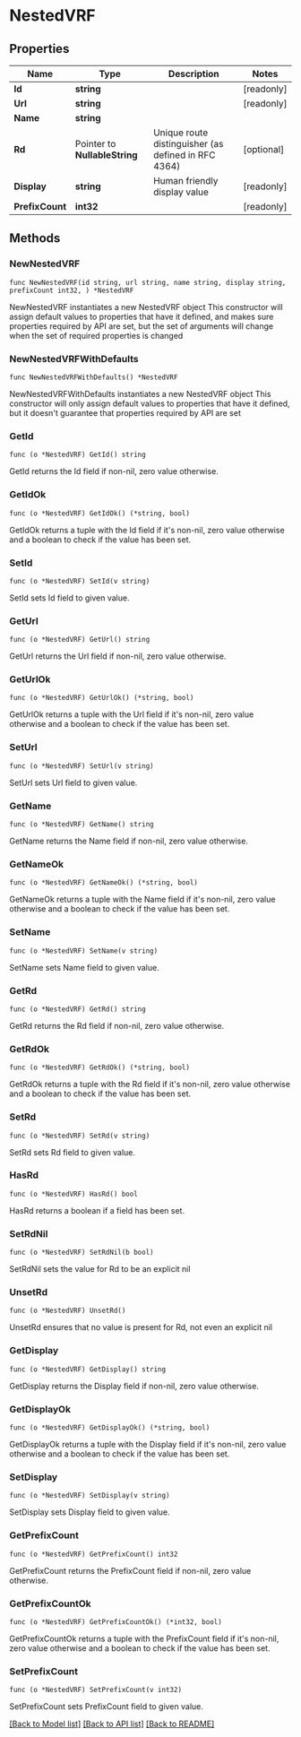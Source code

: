 # NestedVRF

## Properties

Name | Type | Description | Notes
------------ | ------------- | ------------- | -------------
**Id** | **string** |  | [readonly] 
**Url** | **string** |  | [readonly] 
**Name** | **string** |  | 
**Rd** | Pointer to **NullableString** | Unique route distinguisher (as defined in RFC 4364) | [optional] 
**Display** | **string** | Human friendly display value | [readonly] 
**PrefixCount** | **int32** |  | [readonly] 

## Methods

### NewNestedVRF

`func NewNestedVRF(id string, url string, name string, display string, prefixCount int32, ) *NestedVRF`

NewNestedVRF instantiates a new NestedVRF object
This constructor will assign default values to properties that have it defined,
and makes sure properties required by API are set, but the set of arguments
will change when the set of required properties is changed

### NewNestedVRFWithDefaults

`func NewNestedVRFWithDefaults() *NestedVRF`

NewNestedVRFWithDefaults instantiates a new NestedVRF object
This constructor will only assign default values to properties that have it defined,
but it doesn't guarantee that properties required by API are set

### GetId

`func (o *NestedVRF) GetId() string`

GetId returns the Id field if non-nil, zero value otherwise.

### GetIdOk

`func (o *NestedVRF) GetIdOk() (*string, bool)`

GetIdOk returns a tuple with the Id field if it's non-nil, zero value otherwise
and a boolean to check if the value has been set.

### SetId

`func (o *NestedVRF) SetId(v string)`

SetId sets Id field to given value.


### GetUrl

`func (o *NestedVRF) GetUrl() string`

GetUrl returns the Url field if non-nil, zero value otherwise.

### GetUrlOk

`func (o *NestedVRF) GetUrlOk() (*string, bool)`

GetUrlOk returns a tuple with the Url field if it's non-nil, zero value otherwise
and a boolean to check if the value has been set.

### SetUrl

`func (o *NestedVRF) SetUrl(v string)`

SetUrl sets Url field to given value.


### GetName

`func (o *NestedVRF) GetName() string`

GetName returns the Name field if non-nil, zero value otherwise.

### GetNameOk

`func (o *NestedVRF) GetNameOk() (*string, bool)`

GetNameOk returns a tuple with the Name field if it's non-nil, zero value otherwise
and a boolean to check if the value has been set.

### SetName

`func (o *NestedVRF) SetName(v string)`

SetName sets Name field to given value.


### GetRd

`func (o *NestedVRF) GetRd() string`

GetRd returns the Rd field if non-nil, zero value otherwise.

### GetRdOk

`func (o *NestedVRF) GetRdOk() (*string, bool)`

GetRdOk returns a tuple with the Rd field if it's non-nil, zero value otherwise
and a boolean to check if the value has been set.

### SetRd

`func (o *NestedVRF) SetRd(v string)`

SetRd sets Rd field to given value.

### HasRd

`func (o *NestedVRF) HasRd() bool`

HasRd returns a boolean if a field has been set.

### SetRdNil

`func (o *NestedVRF) SetRdNil(b bool)`

 SetRdNil sets the value for Rd to be an explicit nil

### UnsetRd
`func (o *NestedVRF) UnsetRd()`

UnsetRd ensures that no value is present for Rd, not even an explicit nil
### GetDisplay

`func (o *NestedVRF) GetDisplay() string`

GetDisplay returns the Display field if non-nil, zero value otherwise.

### GetDisplayOk

`func (o *NestedVRF) GetDisplayOk() (*string, bool)`

GetDisplayOk returns a tuple with the Display field if it's non-nil, zero value otherwise
and a boolean to check if the value has been set.

### SetDisplay

`func (o *NestedVRF) SetDisplay(v string)`

SetDisplay sets Display field to given value.


### GetPrefixCount

`func (o *NestedVRF) GetPrefixCount() int32`

GetPrefixCount returns the PrefixCount field if non-nil, zero value otherwise.

### GetPrefixCountOk

`func (o *NestedVRF) GetPrefixCountOk() (*int32, bool)`

GetPrefixCountOk returns a tuple with the PrefixCount field if it's non-nil, zero value otherwise
and a boolean to check if the value has been set.

### SetPrefixCount

`func (o *NestedVRF) SetPrefixCount(v int32)`

SetPrefixCount sets PrefixCount field to given value.



[[Back to Model list]](../README.md#documentation-for-models) [[Back to API list]](../README.md#documentation-for-api-endpoints) [[Back to README]](../README.md)


